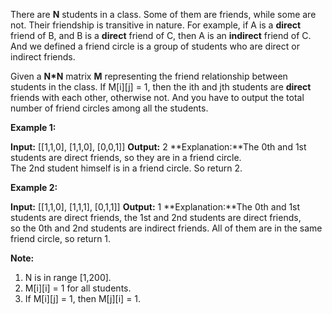 
There are  **N**  students in a class. Some of them are friends, while some are not. Their friendship is transitive in nature. For example, if A is a  **direct**  friend of B, and B is a  **direct**  friend of C, then A is an  **indirect**  friend of C. And we defined a friend circle is a group of students who are direct or indirect friends.

Given a  **N*N**  matrix  **M**  representing the friend relationship between students in the class. If M[i][j] = 1, then the ith  and jth  students are  **direct**  friends with each other, otherwise not. And you have to output the total number of friend circles among all the students.

**Example 1:**  

**Input:** 
[[1,1,0],
 [1,1,0],
 [0,0,1]]
**Output:** 2
**Explanation:**The 0th and 1st students are direct friends, so they are in a friend circle.   
The 2nd student himself is in a friend circle. So return 2.

**Example 2:**  

**Input:** 
[[1,1,0],
 [1,1,1],
 [0,1,1]]
**Output:** 1
**Explanation:**The 0th and 1st students are direct friends, the 1st and 2nd students are direct friends,   
so the 0th and 2nd students are indirect friends. All of them are in the same friend circle, so return 1.

**Note:**  

1.  N is in range [1,200].
2.  M[i][i] = 1 for all students.
3.  If M[i][j] = 1, then M[j][i] = 1.